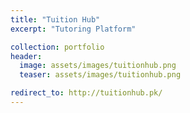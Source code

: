 ```yaml
---
title: "Tuition Hub"
excerpt: "Tutoring Platform"

collection: portfolio
header:
  image: assets/images/tuitionhub.png
  teaser: assets/images/tuitionhub.png

redirect_to: http://tuitionhub.pk/
---
```

